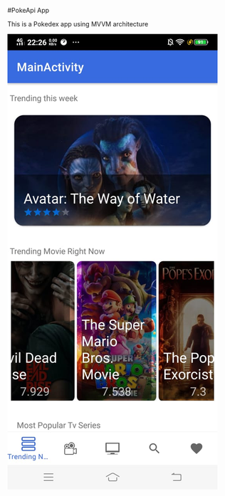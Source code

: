 #PokeApi App

This is a Pokedex app using MVVM architecture

<img src="https://github.com/crackspace770/moviedb-2.0/blob/master/screenshot/trending.jpg"/>


